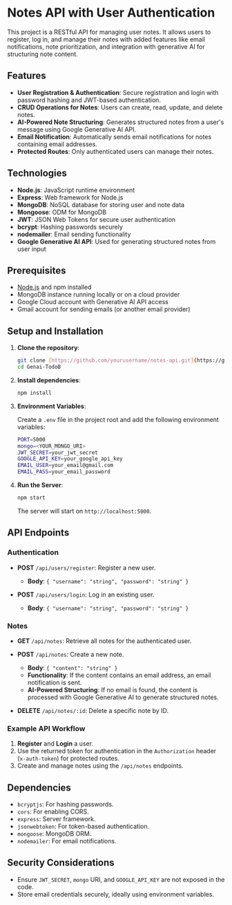 
# Notes API with User Authentication

This project is a RESTful API for managing user notes. It allows users to register, log in, and manage their notes with added features like email notifications, note prioritization, and integration with generative AI for structuring note content.

## Features

- **User Registration & Authentication**: Secure registration and login with password hashing and JWT-based authentication.
- **CRUD Operations for Notes**: Users can create, read, update, and delete notes.
- **AI-Powered Note Structuring**: Generates structured notes from a user's message using Google Generative AI API.
- **Email Notification**: Automatically sends email notifications for notes containing email addresses.
- **Protected Routes**: Only authenticated users can manage their notes.

## Technologies

- **Node.js**: JavaScript runtime environment
- **Express**: Web framework for Node.js
- **MongoDB**: NoSQL database for storing user and note data
- **Mongoose**: ODM for MongoDB
- **JWT**: JSON Web Tokens for secure user authentication
- **bcrypt**: Hashing passwords securely
- **nodemailer**: Email sending functionality
- **Google Generative AI API**: Used for generating structured notes from user input

## Prerequisites

- [Node.js](https://nodejs.org/) and npm installed
- MongoDB instance running locally or on a cloud provider
- Google Cloud account with Generative AI API access
- Gmail account for sending emails (or another email provider)

## Setup and Installation

1. **Clone the repository**:
   ```bash
   git clone [https://github.com/yourusername/notes-api.git](https://github.com/Namit2111/Genai-TodoB)
   cd Genai-TodoB
   ```

2. **Install dependencies**:
   ```bash
   npm install
   ```

3. **Environment Variables**:

   Create a `.env` file in the project root and add the following environment variables:
   ```bash
   PORT=5000
   mongo=<YOUR_MONGO_URI>
   JWT_SECRET=your_jwt_secret
   GOOGLE_API_KEY=your_google_api_key
   EMAIL_USER=your_email@gmail.com
   EMAIL_PASS=your_email_password
   ```

4. **Run the Server**:
   ```bash
   npm start
   ```
   The server will start on `http://localhost:5000`.

## API Endpoints

### Authentication

- **POST** `/api/users/register`: Register a new user.
  - **Body**: `{ "username": "string", "password": "string" }`

- **POST** `/api/users/login`: Log in an existing user.
  - **Body**: `{ "username": "string", "password": "string" }`

### Notes

- **GET** `/api/notes`: Retrieve all notes for the authenticated user.
- **POST** `/api/notes`: Create a new note.
  - **Body**: `{ "content": "string" }`
  - **Functionality**: If the content contains an email address, an email notification is sent.
  - **AI-Powered Structuring**: If no email is found, the content is processed with Google Generative AI to generate structured notes.

- **DELETE** `/api/notes/:id`: Delete a specific note by ID.

### Example API Workflow

1. **Register** and **Login** a user.
2. Use the returned token for authentication in the `Authorization` header (`x-auth-token`) for protected routes.
3. Create and manage notes using the `/api/notes` endpoints.

## Dependencies

- `bcryptjs`: For hashing passwords.
- `cors`: For enabling CORS.
- `express`: Server framework.
- `jsonwebtoken`: For token-based authentication.
- `mongoose`: MongoDB ORM.
- `nodemailer`: For email notifications.

## Security Considerations

- Ensure `JWT_SECRET`, `mongo` URI, and `GOOGLE_API_KEY` are not exposed in the code.
- Store email credentials securely, ideally using environment variables.
